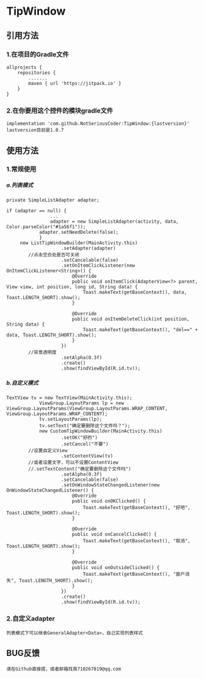 # TipWindow

## 引用方法
### 1.在项目的Gradle文件
	allprojects {
		repositories {
			.......
			maven { url 'https://jitpack.io' }
		}
	}
  
### 2.在你要用这个控件的模块gradle文件
	implementation 'com.github.NotSeriousCoder:TipWindow:{lastversion}'
	lastversion目前是1.0.7

## 使用方法
### 1.常规使用
##### a.列表模式
	private SimpleListAdapter adapter;
	
	if (adapter == null) {
                    ...
                    adapter = new SimpleListAdapter(activity, data, Color.parseColor("#1a56f1"));
		    	adapter.setNeedDelete(false);
                }
         new ListTipWindowBuilder(MainActivity.this)
                        .setAdapter(adapter)
			//点击空白处是否可关闭
                        .setCancelable(false)
                        .setOnItemClickListener(new OnItemClickListener<String>() {
                            @Override
                            public void onItemClick(AdapterView<?> parent, View view, int position, long id, String data) {
                                Toast.makeText(getBaseContext(), data, Toast.LENGTH_SHORT).show();
                            }

                            @Override
                            public void onItemDeleteClick(int position, String data) {
                                Toast.makeText(getBaseContext(), "del==" + data, Toast.LENGTH_SHORT).show();
                            }
                        })
			//背景透明度
                        .setAlpha(0.3f)
                        .create()
                        .show(findViewById(R.id.tv));

##### b.自定义模式
	TextView tv = new TextView(MainActivity.this);
                ViewGroup.LayoutParams lp = new ViewGroup.LayoutParams(ViewGroup.LayoutParams.WRAP_CONTENT, ViewGroup.LayoutParams.WRAP_CONTENT);
                tv.setLayoutParams(lp);
                tv.setText("确定要删除这个文件吗？");
                new CustomTipWindowBuilder(MainActivity.this)
                        .setOK("好的")
                        .setCancel("不要")
			//设置自定义View
                        .setContentView(tv)
			//或者设置文字，可以不设置ContentView
			//.setTextContent("确定要删除这个文件吗")
                        .setAlpha(0.3f)
                        .setCancelable(false)
                        .setOnWindowStateChangedListener(new OnWindowStateChangedListener() {
                            @Override
                            public void onOKClicked() {
                                Toast.makeText(getBaseContext(), "好吧", Toast.LENGTH_SHORT).show();
                            }

                            @Override
                            public void onCancelClicked() {
                                Toast.makeText(getBaseContext(), "取消", Toast.LENGTH_SHORT).show();
                            }

                            @Override
                            public void onOutsideClicked() {
                                Toast.makeText(getBaseContext(), "窗户消失", Toast.LENGTH_SHORT).show();
                            }
                        })
                        .create()
                        .show(findViewById(R.id.tv));
### 2.自定义adapter
	列表模式下可以继承GeneralAdapter<Data>，自己实现列表样式

## BUG反馈
	请在Github直接提，或者邮箱找我710267819@qq.com
